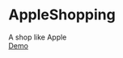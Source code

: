 # AppleShopping
A shop like Apple
<br/>
<a href="http://www.sivan.tech/AppleShopping/" target="_blank">Demo</a>
